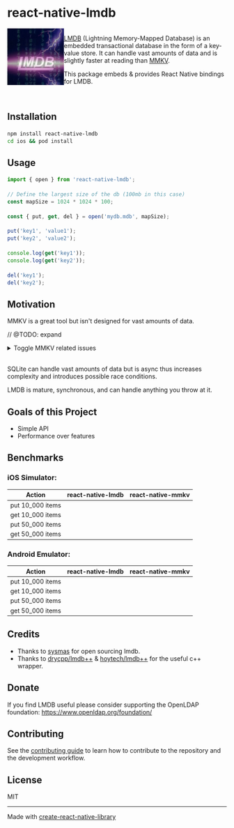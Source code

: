 # react-native-lmdb

<div style="overflow:hidden">
<a href="https://www.symas.com/lmdb"><img alt="LMDB" src="./img/lmdb-logo.png" width="130" align="left" /></a>
<div>

[LMDB](https://www.symas.com/lmdb) (Lightning Memory-Mapped Database) is an embedded transactional database in the form of a key-value store. It can handle vast amounts of data and is slightly faster at reading than [MMKV](https://github.com/Tencent/MMKV).

This package embeds & provides React Native bindings for LMDB.

</div>
</div>

<br clear="left"/>

## Installation

```sh
npm install react-native-lmdb
cd ios && pod install
```

## Usage

```js
import { open } from 'react-native-lmdb';

// Define the largest size of the db (100mb in this case)
const mapSize = 1024 * 1024 * 100;

const { put, get, del } = open('mydb.mdb', mapSize);

put('key1', 'value1');
put('key2', 'value2');

console.log(get('key1'));
console.log(get('key2'));

del('key1');
del('key2');
```

## Motivation

MMKV is a great tool but isn't designed for vast amounts of data.

// @TODO: expand

<details>
<summary>Toggle MMKV related issues</summary>

- https://github.com/Tencent/MMKV/issues/610
- https://github.com/mrousavy/react-native-mmkv/issues/440
- https://github.com/mrousavy/react-native-mmkv/issues/397
- https://github.com/apollographql/apollo-cache-persist/issues/500
- https://github.com/ammarahm-ed/react-native-mmkv-storage/issues/286

</details>

<br/>

SQLite can handle vast amounts of data but is async thus increases complexity and introduces possible race conditions.

LMDB is mature, synchronous, and can handle anything you throw at it.

## Goals of this Project

- Simple API
- Performance over features

## Benchmarks

### iOS Simulator:

| Action           | react-native-lmdb | react-native-mmkv |
| ---------------- | ----------------- | ----------------- |
| put 10_000 items |                   |                   |
| get 10_000 items |                   |                   |
| put 50_000 items |                   |                   |
| get 50_000 items |                   |                   |

### Android Emulator:

| Action           | react-native-lmdb | react-native-mmkv |
| ---------------- | ----------------- | ----------------- |
| put 10_000 items |                   |                   |
| get 10_000 items |                   |                   |
| put 50_000 items |                   |                   |
| get 50_000 items |                   |                   |

## Credits

- Thanks to [sysmas](https://www.symas.com/) for open sourcing lmdb.
- Thanks to [drycpp/lmdb++](https://github.com/drycpp/lmdbxx) & [hoytech/lmdb++](https://github.com/hoytech/lmdbxx) for the useful c++ wrapper.

## Donate

If you find LMDB useful please consider supporting the OpenLDAP foundation: https://www.openldap.org/foundation/

## Contributing

See the [contributing guide](CONTRIBUTING.md) to learn how to contribute to the repository and the development workflow.

## License

MIT

---

Made with [create-react-native-library](https://github.com/callstack/react-native-builder-bob)
